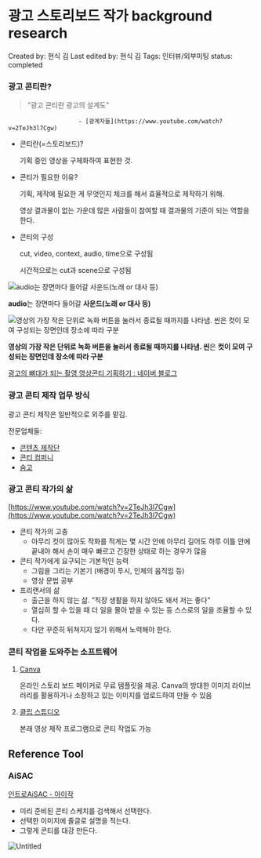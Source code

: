 # 광고 스토리보드 작가 background research

Created by: 현식 김
Last edited by: 현식 김
Tags: 인터뷰/외부미팅
status: completed

### 광고 콘티란?

> “광고 콘티란 광고의 설계도” 
              
                        - [광계자들](https://www.youtube.com/watch?v=2TeJh3l7Cgw)
> 

- 콘티란(=스토리보드)?
    
    기획 중인 영상을 구체화하여 표현한 것. 
    
- 콘티가 필요한 이유?
    
    기획, 제작에 필요한 게 무엇인지 체크를 해서 효율적으로 제작하기 위해.
    
    영상 결과물이 없는 가운데 많은 사람들이 참여할 때 결과물의 기준이 되는 역할을 한다.
    
- 콘티의 구성
    
    cut, video, context, audio, time으로 구성됨
    
    시간적으로는 cut과 scene으로 구성됨
    

![**audio**는 장면마다 들어갈 **사운드(노래 or 대사 등)**](%E1%84%80%E1%85%AA%E1%86%BC%E1%84%80%E1%85%A9%20%E1%84%89%E1%85%B3%E1%84%90%E1%85%A9%E1%84%85%E1%85%B5%E1%84%87%E1%85%A9%E1%84%83%E1%85%B3%20%E1%84%8C%E1%85%A1%E1%86%A8%E1%84%80%E1%85%A1%20background%20research%201dea470186784d7ba2d91ae385098392/Untitled.png)

**audio**는 장면마다 들어갈 **사운드(노래 or 대사 등)**

![**영상의 가장 작은 단위로 녹화 버튼을 눌러서 종료될 때까지를 나타냄. 씬**은 **컷이 모여 구성되는 장면인데 장소에 따라 구분**](%E1%84%80%E1%85%AA%E1%86%BC%E1%84%80%E1%85%A9%20%E1%84%89%E1%85%B3%E1%84%90%E1%85%A9%E1%84%85%E1%85%B5%E1%84%87%E1%85%A9%E1%84%83%E1%85%B3%20%E1%84%8C%E1%85%A1%E1%86%A8%E1%84%80%E1%85%A1%20background%20research%201dea470186784d7ba2d91ae385098392/Screenshot_2023-03-24_at_5.21.32_PM.png)

**영상의 가장 작은 단위로 녹화 버튼을 눌러서 종료될 때까지를 나타냄. 씬**은 **컷이 모여 구성되는 장면인데 장소에 따라 구분**

[광고의 뼈대가 되는 촬영 영상콘티 기획하기 : 네이버 블로그](%E1%84%80%E1%85%AA%E1%86%BC%E1%84%80%E1%85%A9%20%E1%84%89%E1%85%B3%E1%84%90%E1%85%A9%E1%84%85%E1%85%B5%E1%84%87%E1%85%A9%E1%84%83%E1%85%B3%20%E1%84%8C%E1%85%A1%E1%86%A8%E1%84%80%E1%85%A1%20background%20research%201dea470186784d7ba2d91ae385098392/%E1%84%80%E1%85%AA%E1%86%BC%E1%84%80%E1%85%A9%E1%84%8B%E1%85%B4%20%E1%84%88%E1%85%A7%E1%84%83%E1%85%A2%E1%84%80%E1%85%A1%20%E1%84%83%E1%85%AC%E1%84%82%E1%85%B3%E1%86%AB%20%E1%84%8E%E1%85%AA%E1%86%AF%E1%84%8B%E1%85%A7%E1%86%BC%20%E1%84%8B%E1%85%A7%E1%86%BC%E1%84%89%E1%85%A1%E1%86%BC%E1%84%8F%E1%85%A9%E1%86%AB%E1%84%90%E1%85%B5%20%E1%84%80%E1%85%B5%E1%84%92%E1%85%AC%E1%86%A8%E1%84%92%E1%85%A1%E1%84%80%E1%85%B5%20%20771ec9301830461782077b1080315ea0.md)

### 광고 콘티 제작 업무 방식

광고 콘티 제작은 일반적으로 외주를 맡김. 

전문업체들:

- [콘텐츠 제작단](https://www.contip.co.kr)
- [콘티 컴퍼니](http://www.conticom.co.kr)
- [숨고](https://soomgo.com/prices/스토리보드콘티-제작)

### 광고 콘티 작가의 삶

[https://www.youtube.com/watch?v=2TeJh3l7Cgw](https://www.youtube.com/watch?v=2TeJh3l7Cgw)

- 콘티 작가의 고충
    - 아무리 컷이 많아도 작화를 적게는 몇 시간 안에 아무리 길어도 하루 이틀 안에 끝내야 해서 손이 매우 빠르고 긴장한 상태로 하는 경우가 많음
- 콘티 작가에게 요구되는 기본적인 능력
    - 그림을 그리는 기본기 (배경이 투시, 인체의 움직임 등)
    - 영상 문법 공부
- 프리랜서의 삶
    - 출근을 하지 않는 삶. ”직장 생활을 하지 않아도 돼서 저는 좋다”
    - 열심히 할 수 있을 때 더 일을 몰아 받을 수 있는 등 스스로의 일을 조율할 수 있다.
    - 다만 꾸준히 뒤쳐지지 않기 위해서 노력해야 한다.

### 콘티 작업을 도와주는 소프트웨어

1. [Canva](https://www.canva.com/ko_kr/create/storyboards/)
    
    온라인 스토리 보드 메이커로 무료 템플릿을 제공. Canva의 방대한 이미지 라이브러리를 활용하거나 소장하고 있는 이미지를 업로드하여 만들 수 있음
    
2. [클립 스튜디오](https://coloso.co.kr/products/webtoon_HereLee)
    
    본래 영상 제작 프로그램으로 콘티 작업도 가능
    

## Reference Tool

### AiSAC

[인트로AiSAC - 아이작](https://aisac.kobaco.co.kr/site/main/intro)

- 미리 준비된 콘티 스케치를 검색해서 선택한다.
- 선택한 이미지에 줄글로 설명을 적는다.
- 그렇게 콘티를 대강 만든다.

![Untitled](%E1%84%80%E1%85%AA%E1%86%BC%E1%84%80%E1%85%A9%20%E1%84%89%E1%85%B3%E1%84%90%E1%85%A9%E1%84%85%E1%85%B5%E1%84%87%E1%85%A9%E1%84%83%E1%85%B3%20%E1%84%8C%E1%85%A1%E1%86%A8%E1%84%80%E1%85%A1%20background%20research%201dea470186784d7ba2d91ae385098392/Untitled%201.png)